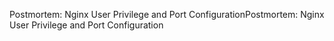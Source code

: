 Postmortem: Nginx User Privilege and Port ConfigurationPostmortem: Nginx User Privilege and Port Configuration
